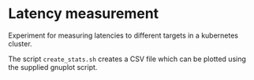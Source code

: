 # Latency measurement

Experiment for measuring latencies to different targets in a kubernetes cluster.

The script `create_stats.sh` creates a CSV file which can be plotted using 
the supplied gnuplot script.

